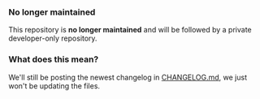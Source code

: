 ### No longer maintained
This repository is **no longer maintained** and will be followed by a private developer-only repository.

### What does this mean?
We'll still be posting the newest changelog in [CHANGELOG.md](CHANGELOG.md), we just won't be updating the files.
